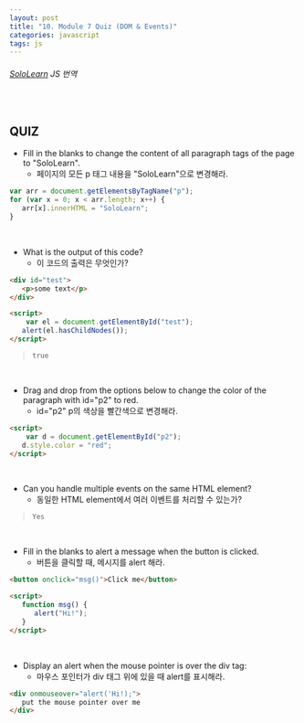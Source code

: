 ```yaml
---
layout: post
title: "10. Module 7 Quiz (DOM & Events)"
categories: javascript
tags: js
---
```


###### [SoloLearn](https://www.sololearn.com) JS 번역

<br>

## QUIZ

- Fill in the blanks to change the content of all paragraph tags of the page to "SoloLearn".
  - 페이지의 모든 p 태그 내용을 "SoloLearn"으로 변경해라.

```js
var arr = document.getElementsByTagName("p");
for (var x = 0; x < arr.length; x++) {
   arr[x].innerHTML = "SoloLearn";
}
```

<br>

- What is the output of this code?
  - 이 코드의 출력은 무엇인가?

```html
<div id="test">
   <p>some text</p>
</div>

<script>
	var el = document.getElementById("test");
   alert(el.hasChildNodes());
</script>
```

> `true`

<br>

- Drag and drop from the options below to change the color of the paragraph with id="p2" to red.
  - id="p2" p의 색상을 빨간색으로 변경해라.

```html
<script>
	var d = document.getElementById("p2");
   d.style.color = "red";
</script>
```

<br>

- Can you handle multiple events on the same HTML element?
  - 동일한 HTML element에서 여러 이벤트를 처리할 수 있는가?

> `Yes`

<br>

- Fill in the blanks to alert a message when the button is clicked.
  - 버튼을 클릭할 때, 메시지를 alert 해라.

```html
<button onclick="msg()">Click me</button>

<script>
   function msg() {
      alert("Hi!");
   }
</script>
```

<br>

- Display an alert when the mouse pointer is over the div tag:
  - 마우스 포인터가 div 태그 위에 있을 때 alert를 표시해라.

```html
<div onmouseover="alert('Hi!);">
   put the mouse pointer over me
</div>
```

<br>